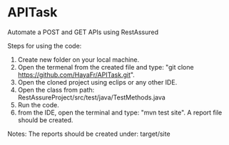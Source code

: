# APITask
Automate a POST and GET APIs using RestAssured

Steps for using the code:
1. Create new folder on your local machine.
2. Open the termenal from the created file and type: "git clone https://github.com/HayaFr/APITask.git".
3. Open the cloned project using eclips or any other IDE.
4. Open the class from path: RestAssureProject/src/test/java/TestMethods.java
5. Run the code.
6. from the IDE, open the terminal and type: "mvn test site". A report file should be created.

Notes:
The reports should be created under: target/site
